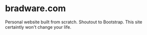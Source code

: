 # bradware.com
Personal website built from scratch. Shoutout to Bootstrap. This site certaintly won't change your life.
